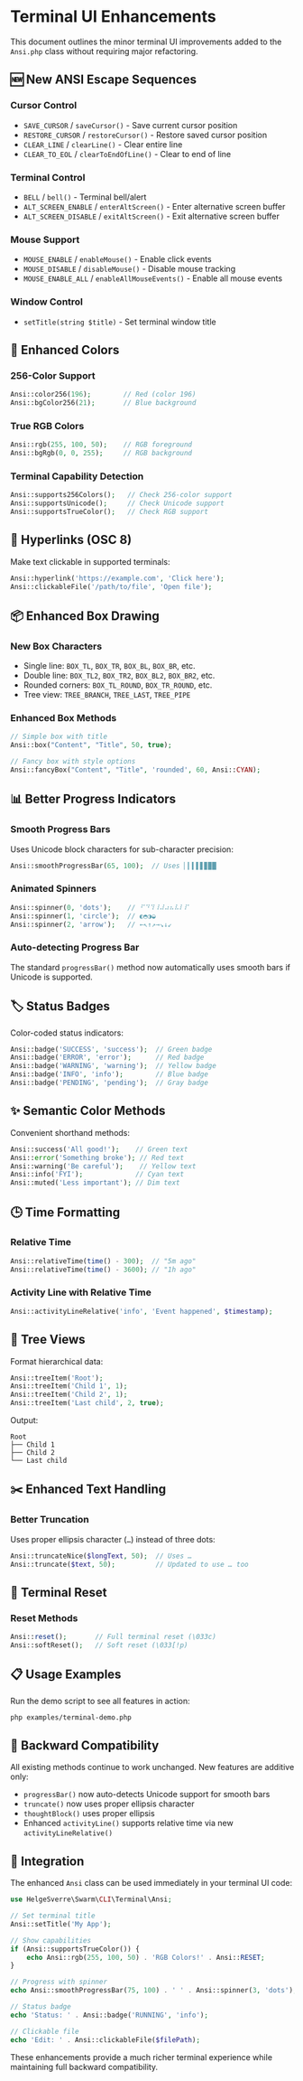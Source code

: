 # Terminal UI Enhancements

This document outlines the minor terminal UI improvements added to the `Ansi.php` class without requiring major refactoring.

## 🆕 New ANSI Escape Sequences

### Cursor Control
- `SAVE_CURSOR` / `saveCursor()` - Save current cursor position  
- `RESTORE_CURSOR` / `restoreCursor()` - Restore saved cursor position
- `CLEAR_LINE` / `clearLine()` - Clear entire line
- `CLEAR_TO_EOL` / `clearToEndOfLine()` - Clear to end of line

### Terminal Control
- `BELL` / `bell()` - Terminal bell/alert
- `ALT_SCREEN_ENABLE` / `enterAltScreen()` - Enter alternative screen buffer
- `ALT_SCREEN_DISABLE` / `exitAltScreen()` - Exit alternative screen buffer

### Mouse Support
- `MOUSE_ENABLE` / `enableMouse()` - Enable click events
- `MOUSE_DISABLE` / `disableMouse()` - Disable mouse tracking
- `MOUSE_ENABLE_ALL` / `enableAllMouseEvents()` - Enable all mouse events

### Window Control
- `setTitle(string $title)` - Set terminal window title

## 🎨 Enhanced Colors

### 256-Color Support
```php
Ansi::color256(196);        // Red (color 196)
Ansi::bgColor256(21);       // Blue background
```

### True RGB Colors
```php
Ansi::rgb(255, 100, 50);    // RGB foreground
Ansi::bgRgb(0, 0, 255);     // RGB background
```

### Terminal Capability Detection
```php
Ansi::supports256Colors();   // Check 256-color support
Ansi::supportsUnicode();     // Check Unicode support  
Ansi::supportsTrueColor();   // Check RGB support
```

## 🔗 Hyperlinks (OSC 8)

Make text clickable in supported terminals:

```php
Ansi::hyperlink('https://example.com', 'Click here');
Ansi::clickableFile('/path/to/file', 'Open file');
```

## 📦 Enhanced Box Drawing

### New Box Characters
- Single line: `BOX_TL`, `BOX_TR`, `BOX_BL`, `BOX_BR`, etc.
- Double line: `BOX_TL2`, `BOX_TR2`, `BOX_BL2`, `BOX_BR2`, etc.  
- Rounded corners: `BOX_TL_ROUND`, `BOX_TR_ROUND`, etc.
- Tree view: `TREE_BRANCH`, `TREE_LAST`, `TREE_PIPE`

### Enhanced Box Methods
```php
// Simple box with title
Ansi::box("Content", "Title", 50, true);

// Fancy box with style options
Ansi::fancyBox("Content", "Title", 'rounded', 60, Ansi::CYAN);
```

## 📊 Better Progress Indicators

### Smooth Progress Bars
Uses Unicode block characters for sub-character precision:

```php
Ansi::smoothProgressBar(65, 100);  // Uses ▏▎▍▌▋▊▉█
```

### Animated Spinners
```php
Ansi::spinner(0, 'dots');    // ⠋⠙⠹⠸⠼⠴⠦⠧⠇⠏
Ansi::spinner(1, 'circle');  // ◐◓◑◒
Ansi::spinner(2, 'arrow');   // ←↖↑↗→↘↓↙
```

### Auto-detecting Progress Bar
The standard `progressBar()` method now automatically uses smooth bars if Unicode is supported.

## 🏷️ Status Badges

Color-coded status indicators:

```php
Ansi::badge('SUCCESS', 'success');  // Green badge
Ansi::badge('ERROR', 'error');      // Red badge  
Ansi::badge('WARNING', 'warning');  // Yellow badge
Ansi::badge('INFO', 'info');        // Blue badge
Ansi::badge('PENDING', 'pending');  // Gray badge
```

## ✨ Semantic Color Methods

Convenient shorthand methods:

```php
Ansi::success('All good!');    // Green text
Ansi::error('Something broke'); // Red text  
Ansi::warning('Be careful');    // Yellow text
Ansi::info('FYI');             // Cyan text
Ansi::muted('Less important'); // Dim text
```

## 🕒 Time Formatting

### Relative Time
```php
Ansi::relativeTime(time() - 300);  // "5m ago"
Ansi::relativeTime(time() - 3600); // "1h ago"
```

### Activity Line with Relative Time
```php
Ansi::activityLineRelative('info', 'Event happened', $timestamp);
```

## 🌳 Tree Views

Format hierarchical data:

```php
Ansi::treeItem('Root');
Ansi::treeItem('Child 1', 1);
Ansi::treeItem('Child 2', 1); 
Ansi::treeItem('Last child', 2, true);
```

Output:
```
Root
├── Child 1  
├── Child 2
└── Last child
```

## ✂️ Enhanced Text Handling

### Better Truncation
Uses proper ellipsis character (`…`) instead of three dots:

```php
Ansi::truncateNice($longText, 50);  // Uses …
Ansi::truncate($text, 50);          // Updated to use … too
```

## 🔧 Terminal Reset

### Reset Methods
```php
Ansi::reset();       // Full terminal reset (\033c)
Ansi::softReset();   // Soft reset (\033[!p)
```

## 📋 Usage Examples

Run the demo script to see all features in action:

```bash
php examples/terminal-demo.php
```

## 🔄 Backward Compatibility

All existing methods continue to work unchanged. New features are additive only:

- `progressBar()` now auto-detects Unicode support for smooth bars
- `truncate()` now uses proper ellipsis character
- `thoughtBlock()` uses proper ellipsis
- Enhanced `activityLine()` supports relative time via new `activityLineRelative()`

## 🎯 Integration

The enhanced `Ansi` class can be used immediately in your terminal UI code:

```php
use HelgeSverre\Swarm\CLI\Terminal\Ansi;

// Set terminal title
Ansi::setTitle('My App');

// Show capabilities 
if (Ansi::supportsTrueColor()) {
    echo Ansi::rgb(255, 100, 50) . 'RGB Colors!' . Ansi::RESET;
}

// Progress with spinner
echo Ansi::smoothProgressBar(75, 100) . ' ' . Ansi::spinner(3, 'dots');

// Status badge
echo 'Status: ' . Ansi::badge('RUNNING', 'info');

// Clickable file
echo 'Edit: ' . Ansi::clickableFile($filePath);
```

These enhancements provide a much richer terminal experience while maintaining full backward compatibility.